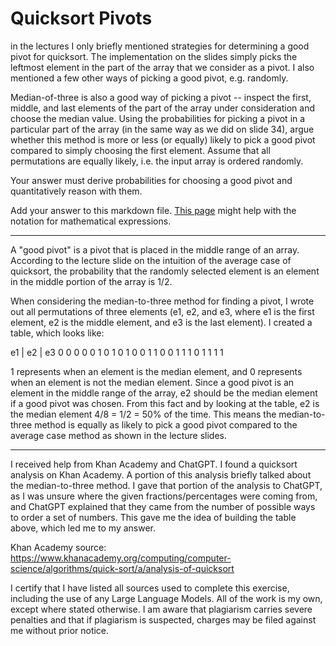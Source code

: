 # Quicksort Pivots

in the lectures I only briefly mentioned strategies for determining a good pivot
for quicksort. The implementation on the slides simply picks the leftmost
element in the part of the array that we consider as a pivot. I also mentioned a
few other ways of picking a good pivot, e.g. randomly.

Median-of-three is also a good way of picking a pivot -- inspect the first,
middle, and last elements of the part of the array under consideration and
choose the median value. Using the probabilities for picking a pivot in a
particular part of the array (in the same way as we did on slide 34), argue
whether this method is more or less (or equally) likely to pick a good pivot
compared to simply choosing the first element. Assume that all permutations are
equally likely, i.e. the input array is ordered randomly.

Your answer must derive probabilities for choosing a good pivot and
quantitatively reason with them.

Add your answer to this markdown file. [This
page](https://docs.github.com/en/get-started/writing-on-github/working-with-advanced-formatting/writing-mathematical-expressions)
might help with the notation for mathematical expressions.

-----

A "good pivot" is a pivot that is placed in the middle range of an array.  According to the lecture slide on the intuition of the average case of quicksort, the probability that the randomly selected element is an element in the middle portion of the array is 1/2.

When considering the median-to-three method for finding a pivot, I wrote out all permutations of three elements (e1, e2, and e3, where e1 is the first element, e2 is the middle element, and e3 is the last element).  I created a table, which looks like:

e1 | e2 | e3
0    0    0
0    0    1
0    1    0
1    0    0
1    1    0
0    1    1
1    0    1
1    1    1

1 represents when an element is the median element, and 0 represents when an element is not the median element.  Since a good pivot is an element in the middle range of the array, e2 should be the median element if a good pivot was chosen.  From this fact and by looking at the table, e2 is the median element 4/8 = 1/2 = 50% of the time.  This means the median-to-three method is equally as likely to pick a good pivot compared to the average case method as shown in the lecture slides.

-----

I received help from Khan Academy and ChatGPT.  I found a quicksort analysis on Khan Academy.  A portion of this analysis briefly talked about the median-to-three method.  I gave that portion of the analysis to ChatGPT, as I was unsure where the given fractions/percentages were coming from, and ChatGPT explained that they came from the number of possible ways to order a set of numbers.  This gave me the idea of building the table above, which led me to my answer.

Khan Academy source: https://www.khanacademy.org/computing/computer-science/algorithms/quick-sort/a/analysis-of-quicksort

I certify that I have listed all sources used to complete this exercise, including the use of any Large Language Models.  All of the work is my own, except where stated otherwise.  I am aware that plagiarism carries severe penalties and that if plagiarism is suspected, charges may be filed against me without prior notice.
